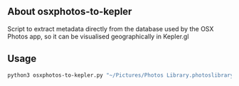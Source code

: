 ## About osxphotos-to-kepler
Script to extract metadata directly from the database used by the OSX Photos app, so it can be visualised geographically in Kepler.gl

## Usage
```sh
python3 osxphotos-to-kepler.py "~/Pictures/Photos Library.photoslibrary"
```
